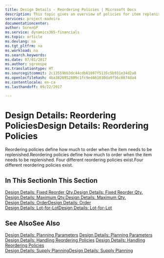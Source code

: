 ```yaml
---
title: Design Details - Reordering Policies | Microsoft Docs
description: This topic gives an overview of policies for item replenishment.
services: project-madeira
documentationcenter: 
author: SorenGP
ms.service: dynamics365-financials
ms.topic: article
ms.devlang: na
ms.tgt_pltfrm: na
ms.workload: na
ms.search.keywords: 
ms.date: 07/01/2017
ms.author: sgroespe
ms.translationtype: HT
ms.sourcegitcommit: 2c13559bb3dc44cdb61697f5135c5b931e34d2a8
ms.openlocfilehash: 4ba3826952809c1fc9ed461030da9f56c0874da4
ms.contentlocale: en-ca
ms.lasthandoff: 09/22/2017

---
```

# <a name="design-details-reordering-policies"></a><span data-ttu-id="81f73-103">Design Details: Reordering Policies</span><span class="sxs-lookup"><span data-stu-id="81f73-103">Design Details: Reordering Policies</span></span>
<span data-ttu-id="81f73-104">Reordering policies define how much to order when the item needs to be replenished.</span><span class="sxs-lookup"><span data-stu-id="81f73-104">Reordering policies define how much to order when the item needs to be replenished.</span></span> <span data-ttu-id="81f73-105">Four different reordering policies exist.</span><span class="sxs-lookup"><span data-stu-id="81f73-105">Four different reordering policies exist.</span></span>  

## <a name="in-this-section"></a><span data-ttu-id="81f73-106">In This Section</span><span class="sxs-lookup"><span data-stu-id="81f73-106">In This Section</span></span>  
[<span data-ttu-id="81f73-107">Design Details: Fixed Reorder Qty.</span><span class="sxs-lookup"><span data-stu-id="81f73-107">Design Details: Fixed Reorder Qty.</span></span>](design-details-fixed-reorder-qty.md)  
[<span data-ttu-id="81f73-108">Design Details: Maximum Qty.</span><span class="sxs-lookup"><span data-stu-id="81f73-108">Design Details: Maximum Qty.</span></span>](design-details-maximum-qty.md)  
[<span data-ttu-id="81f73-109">Design Details: Order</span><span class="sxs-lookup"><span data-stu-id="81f73-109">Design Details: Order</span></span>](design-details-order.md)  
[<span data-ttu-id="81f73-110">Design Details: Lot-for-Lot</span><span class="sxs-lookup"><span data-stu-id="81f73-110">Design Details: Lot-for-Lot</span></span>](design-details-lot-for-lot.md)  

## <a name="see-also"></a><span data-ttu-id="81f73-111">See Also</span><span class="sxs-lookup"><span data-stu-id="81f73-111">See Also</span></span>  
<span data-ttu-id="81f73-112">[Design Details: Planning Parameters](design-details-planning-parameters.md) </span><span class="sxs-lookup"><span data-stu-id="81f73-112">[Design Details: Planning Parameters](design-details-planning-parameters.md) </span></span>  
<span data-ttu-id="81f73-113">[Design Details: Handling Reordering Policies](design-details-handling-reordering-policies.md) </span><span class="sxs-lookup"><span data-stu-id="81f73-113">[Design Details: Handling Reordering Policies](design-details-handling-reordering-policies.md) </span></span>  
[<span data-ttu-id="81f73-114">Design Details: Supply Planning</span><span class="sxs-lookup"><span data-stu-id="81f73-114">Design Details: Supply Planning</span></span>](design-details-supply-planning.md)

